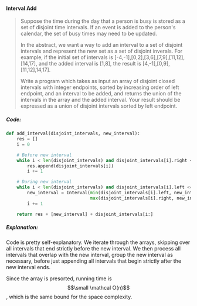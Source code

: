 #### Interval Add

> Suppose the time during the day that a person is busy is stored as a set of disjoint time intervals. If an event is added to the person's calendar, the set of busy times may need to be updated.
>
> In the abstract, we want a way to add an interval to a set of disjoint intervals and represent the new set as a set of disjoint inverals. For example, if the initial set of intervals is \[-4,-1\],\[0,2\],\[3,6\],\[7,9\],\[11,12\],\[14,17\], and the added interval is \[1,8\], the result is \[4,-1\],\[0,9\],\[11,12\],14,17\].
>
> Write a program which takes as input an array of disjoint closed intervals with integer endpoints, sorted by increasing order of left endpoint, and an interval to be added, and returns the union of the intervals in the array and the added interval. Your result should be expressed as a union of disjoint intervals sorted by left endpoint.

##### Code:

```py
def add_interval(disjoint_intervals, new_interval):
    res = []
    i = 0

    # Before new interval
    while i < len(disjoint_intervals) and disjoint_intervals[i].right < new_interval.left:
        res.append(disjoint_intervals[i])
        i += 1

    # During new interval
    while i < len(disjoint_intervals) and disjoint_intervals[i].left <= new_interval.right:
        new_interval = Interval(min(disjoint_intervals[i].left, new_interval.left), 
                                max(disjoint_intervals[i].right, new_interval.right))
        i += 1

    return res + [new_interval] + disjoint_intervals[i:]
```

##### Explanation:

Code is pretty self-explanatory. We iterate through the arrays, skipping over all intervals that end strictly before the new interval. We then process all intervals that overlap with the new interval, group the new interval as necessary, before just appending all intervals that begin strictly after the new interval ends.

Since the array is presorted, running time is $$\small \mathcal O(n)$$, which is the same bound for the space complexity. 

